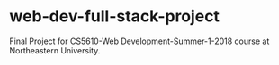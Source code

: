 # web-dev-full-stack-project
Final Project for CS5610-Web Development-Summer-1-2018 course at Northeastern University.
